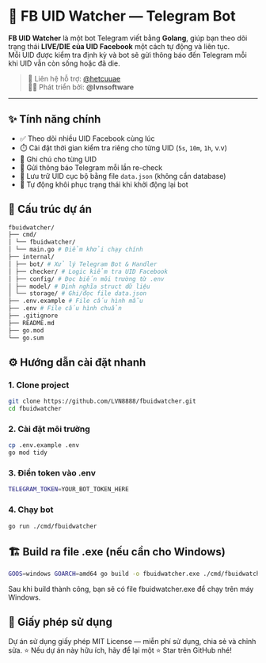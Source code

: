 # 🚀 FB UID Watcher — Telegram Bot

**FB UID Watcher** là một bot Telegram viết bằng **Golang**, giúp bạn theo dõi trạng thái **LIVE/DIE của UID Facebook** một cách tự động và liên tục.  
Mỗi UID được kiểm tra định kỳ và bot sẽ gửi thông báo đến Telegram mỗi khi UID vẫn còn sống hoặc đã die.

> 💬 Liên hệ hỗ trợ: [@hetcuuae](https://t.me/hetcuuae)  
> 👨‍💻 Phát triển bởi: **@lvnsoftware**

---

## ✨ Tính năng chính

- ✅ Theo dõi nhiều UID Facebook cùng lúc
- ⏱️ Cài đặt thời gian kiểm tra riêng cho từng UID (`5s`, `10m`, `1h`, v.v)
- 📌 Ghi chú cho từng UID
- 🔔 Gửi thông báo Telegram mỗi lần re-check
- 💾 Lưu trữ UID cục bộ bằng file `data.json` (không cần database)
- 🔄 Tự động khôi phục trạng thái khi khởi động lại bot

## 🧱 Cấu trúc dự án

```bash
fbuidwatcher/
├── cmd/
│ └── fbuidwatcher/
│ └── main.go # Điểm khởi chạy chính
├── internal/
│ ├── bot/ # Xử lý Telegram Bot & Handler
│ ├── checker/ # Logic kiểm tra UID Facebook
│ ├── config/ # Đọc biến môi trường từ .env
│ ├── model/ # Định nghĩa struct dữ liệu
│ └── storage/ # Ghi/đọc file data.json
├── .env.example # File cấu hình mẫu
├── .env # File cấu hình chuẩn
├── .gitignore
├── README.md
├── go.mod
└── go.sum
```

## ⚙️ Hướng dẫn cài đặt nhanh

### 1. Clone project

```bash
git clone https://github.com/LVN8888/fbuidwatcher.git
cd fbuidwatcher
```

### 2. Cài đặt môi trường

```bash
cp .env.example .env
go mod tidy
```
### 3. Điền token vào .env
```bash
TELEGRAM_TOKEN=YOUR_BOT_TOKEN_HERE
```
### 4. Chạy bot
```bash
go run ./cmd/fbuidwatcher
```

## 🏗️ Build ra file .exe (nếu cần cho Windows)
```bash
GOOS=windows GOARCH=amd64 go build -o fbuidwatcher.exe ./cmd/fbuidwatcher
```
Sau khi build thành công, bạn sẽ có file fbuidwatcher.exe để chạy trên máy Windows.

## 📜 Giấy phép sử dụng

Dự án sử dụng giấy phép MIT License — miễn phí sử dụng, chia sẻ và chỉnh sửa.
⭐ Nếu dự án này hữu ích, hãy để lại một ⭐ Star trên GitHub nhé!